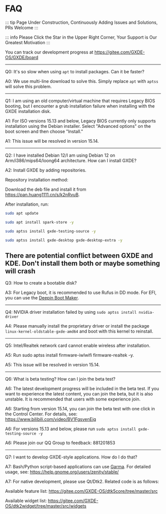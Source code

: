# FAQ

::: tip
Page Under Construction, Continuously Adding Issues and Solutions, PRs Welcome
:::

::: info
Please Click the Star in the Upper Right Corner, Your Support is Our Greatest Motivation
:::

You can track our development progress at https://gitee.com/GXDE-OS/GXDE/board

---

Q0: It's so slow when using `apt` to install packages. Can it be faster?

A0: We use multi-line download to solve this. Simply replace `apt` with `aptss` will solve this problem.

---

Q1: I am using an old computer/virtual machine that requires Legacy BIOS booting, but I encounter a grub installation failure when installing with the GXDE installation disk.

A1: For ISO versions 15.13 and below, Legacy BIOS currently only supports installation using the Debian installer. Select "Advanced options" on the boot screen and then choose "Install."

A1: This issue will be resolved in version 15.14.

---

Q2: I have installed Debian 12/I am using Debian 12 on Arm/i386/mips64/loong64 architecture. How can I install GXDE?

A2: Install GXDE by adding repositories.

Repository installation method:

Download the deb file and install it from https://pan.huang1111.cn/s/k2nRvuB.

After installation, run:

```bash
sudo apt update

sudo apt install spark-store -y

sudo aptss install gxde-testing-source -y

sudo aptss install gxde-desktop gxde-desktop-extra -y

```
**There are potential conflict between GXDE and KDE. Don't install them both or maybe something will crash**
---


Q3: How to create a bootable disk?

A3: For Legacy boot, it is recommended to use Rufus in DD mode. For EFI, you can use the [Deepin Boot Maker](https://www.deepin.org/zh/original/deepin-boot-maker/).


---

Q4: NVIDIA driver installation failed by using `sudo aptss install nvidia-driver`

A4: Please manually install the proprietary driver or install the package `linux-kernel-oldstable-gxde-amd64` and boot with this kernel to reinstall.

---

Q5: Intel/Realtek network card cannot enable wireless after installation.

A5: Run sudo aptss install firmware-iwlwifi firmware-realtek -y.

A5: This issue will be resolved in version 15.14.

---

 Q6: What is beta testing? How can I join the beta test?
 
 A6: The latest development progress will be included in the beta test. If you want to experience the latest content, you can join the beta, but it is also unstable. It is recommended that users with some experience join.
 
 A6: Starting from version 15.14, you can join the beta test with one click in the Control Center. For details, see: https://www.bilibili.com/video/BV1FgsvenEjq
 
 A6: For versions 15.13 and below, please run `sudo aptss install gxde-testing-source -y`

 A6: Please join our QQ Group to feedback: 881201853

---

 Q7: I want to develop GXDE-style applications. How do I do that?
 
 A7: Bash/Python script-based applications can use [Garma](https://gitee.com/GXDE-OS/garma). For detailed usage, see: https://help.gnome.org/users/zenity/stable/
 
 A7: For native development, please use Qt/Dtk2. Related code is as follows:
 
 Available feature list: https://gitee.com/GXDE-OS/dtk5core/tree/master/src
 
 Available widget list: https://gitee.com/GXDE-OS/dtk2widget/tree/master/src/widgets
